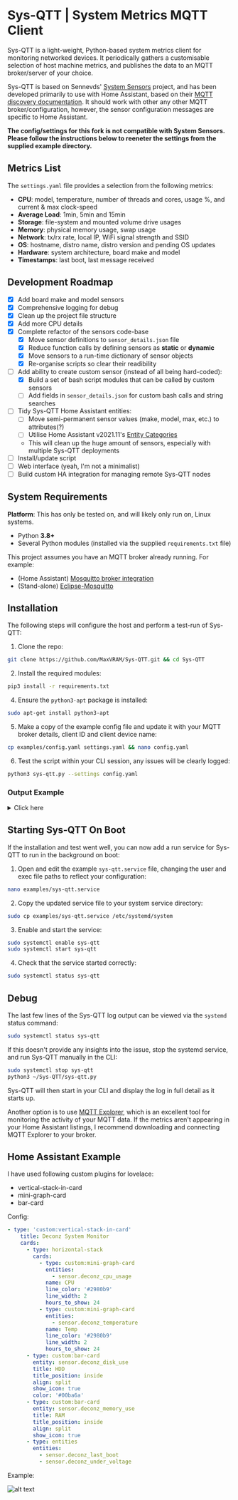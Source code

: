 
# Sys-QTT | System Metrics MQTT Client

Sys-QTT is a light-weight, Python-based system metrics client for monitoring networked devices. It periodically gathers a customisable selection of host machine metrics, and publishes the data to an MQTT broker/server of your choice.

Sys-QTT is based on Sennevds' [System Sensors](https://github.com/Sennevds/system_sensors) project, and has been developed primarily to use with Home Assistant, based on their [MQTT discovery documentation](https://www.home-assistant.io/docs/mqtt/discovery/).
It should work with other any other MQTT broker/configuration, however, the sensor configuration messages are specific to Home Assistant.

**The config/settings for this fork is not compatible with System Sensors. Please follow the instructions below to reeneter the settings from the supplied example directory.**


## Metrics List

The `settings.yaml` file provides a selection from the following metrics:

- **CPU**: model, temperature, number of threads and cores, usage %, and current & max clock-speed
- **Average Load**: 1min, 5min and 15min
- **Storage**: file-system and mounted volume drive usages
- **Memory**: physical memory usage, swap usage
- **Network**: tx/rx rate, local IP, WiFi signal strength and SSID
- **OS**: hostname, distro name, distro version and pending OS updates
- **Hardware**: system architecture, board make and model
- **Timestamps**: last boot, last message received

## Development Roadmap

- [x] Add board make and model sensors
- [x] Comprehensive logging for debug
- [x] Clean up the project file structure
- [x] Add more CPU details
- [x] Complete refactor of the sensors code-base
  - [x] Move sensor definitions to `sensor_details.json` file
  - [x] Reduce function calls by defining sensors as **static** or **dynamic**
  - [x] Move sensors to a run-time dictionary of sensor objects
  - [x] Re-organise scripts so clear their readibility
- [ ] Add ability to create custom sensor (instead of all being hard-coded):
  - [x] Build a set of bash script modules that can be called by custom sensors
  - [ ] Add fields in `sensor_details.json` for custom bash calls and string searches 
- [ ] Tidy Sys-QTT Home Assistant entities:
  - [ ] Move semi-permanent sensor values (make, model, max, etc.) to attributes(?)
  - [ ] Utilise Home Assistant v2021.11's [Entity Categories](https://www.home-assistant.io/blog/2021/11/03/release-202111/)
  - This will clean up the huge amount of sensors, especially with multiple Sys-QTT deployments
- [ ] Install/update script
- [ ] Web interface (yeah, I'm not a minimalist)
- [ ] Build custom HA integration for managing remote Sys-QTT nodes

## System Requirements

**Platform**: This has only be tested on, and will likely only run on, Linux systems.

- Python **3.8+**
- Several Python modules (installed via the supplied `requirements.txt` file)

This project assumes you have an MQTT broker already running. For example:
  - (Home Assistant) [Mosquitto broker integration](https://github.com/home-assistant/addons/blob/master/mosquitto/DOCS.md)
  - (Stand-alone) [Eclipse-Mosquitto](https://hub.docker.com/_/eclipse-mosquitto)

## Installation

The following steps will configure the host and perform a test-run of Sys-QTT:

1. Clone the repo:

  ```bash
  git clone https://github.com/MaxVRAM/Sys-QTT.git && cd Sys-QTT
  ```

2. Install the required modules:

  ```bash
  pip3 install -r requirements.txt
  ```

4. Ensure the `python3-apt` package is installed:

  ```bash
  sudo apt-get install python3-apt
  ```

5. Make a copy of the example config file and update it with your MQTT broker details, client ID and client device name:

  ```bash
  cp examples/config.yaml settings.yaml && nano config.yaml
  ```

6. Test the script within your CLI session, any issues will be clearly logged:

  ```bash
  python3 sys-qtt.py --settings config.yaml
  ```

### Output Example

<details><summary>Click here</summary>
<p>

```log
❯ python3 sys-qtt.py

    -----------------------
    Sys-QTT starting up... 
    -----------------------

[•] Importing config.yaml...
    [✓] Config file found: /home/maxvram/Sys-QTT/config.yaml
[•] Processing config...
    [✓] Config initialised.
    [•] Importing sensor properties...
        [✓] Sensor properties loaded.
    [✓] Config loaded successfully.
[•] Importing sensor configurations...
    [✓] Imported 25 sensor properties.
    [•] Initialising static sensors...
        [✓] Static sensors built.
    [•] Checking output of each sensor...
        [✓] board_make returned: Intel Corporation 
        [✓] board_model returned: NUC8BEB 
        [✓] cpu_arch returned: x86_64 
        [✓] cpu_model returned: Intel(R) Core(TM) i5-8259U CPU @ 2.30GHz 
        [✓] cpu_threads returned: 8 
        [✓] cpu_cores returned: 4 
        [✓] cpu_max returned: 3.8 GHz
        [✓] cpu_clock returned: 2.3 GHz
        [✓] cpu_temp returned: 38.0 °C
        [✓] cpu_usage returned: 11.9 %
        [✓] cpu_load_1m returned: 1.73 
        [✓] cpu_load_5m returned: 1.09 
        [✓] cpu_load_15m returned: 1.02 
        [✓] memory_ram returned: 41.6 %
        [✓] memory_swap returned: 97.5 %
        [✓] os_hostname returned: NUC 
        [✓] os_distro returned: Ubuntu 20.04.3 LTS 
        [✓] os_updates returned: 0 
        [✓] net_ip returned: 192.168.20.5 
        [✓] net_tx returned: 0 Kbps
        [✓] net_rx returned: 0 Kbps
        [✓] last_boot returned: 2021-10-27T01:18:41+11:00 
        [✓] last_message returned: 2021-11-09T00:24:34.510696+11:00 
        [✓] disk_system returned: 28.3 %
        [✓] disk_storage returned: 0.3 %
    [✓] 25 sensors have been commited to the session.
    [✓] Local configuration complete.
[•] Attempting to reach MQTT broker at 192.168.20.5 on port 1883...
    [✓] MQTT broker responded.
    [•] Publishing sensor configurations...
        [✓] 25 sensor configs and online status to broker.
[•] Establishing MQTT connection loop...
    [✓] Success!
    [i] Updated nuc_i5 client on broker with online status.
[•] Adding sensor update job on 30 second schedule...
    [✓] [Every 30 seconds do publish_sensor_values() (last run: [never], next run: 2021-11-09 00:25:05)]

    ------------------------------
    Sys-QTT now running on: NUC i5
    ------------------------------

[•] Sending update sensor payload...
    [✓] 25 sensor updates sent to MQTT broker.
    [•] 30 seconds until next update...
```

</p>
</details>

## Starting Sys-QTT On Boot

If the installation and test went well, you can now add a run service for Sys-QTT to run in the background on boot:

1. Open and edit the example `sys-qtt.service` file, changing the user and exec file paths to reflect your configuration:

```bash
nano examples/sys-qtt.service
```

2. Copy the updated service file to your system service directory:

```bash
sudo cp examples/sys-qtt.service /etc/systemd/system
```

3. Enable and start the service:

```bash
sudo systemctl enable sys-qtt
sudo systemctl start sys-qtt
```

4. Check that the service started correctly:

```bash
sudo systemctl status sys-qtt
```

## Debug

The last few lines of the Sys-QTT log output can be viewed via the `systemd` status command:
```bash
sudo systemctl status sys-qtt
```
If this doesn't provide any insights into the issue, stop the systemd service, and run Sys-QTT manually in the CLI:
```bash
sudo systemctl stop sys-qtt
python3 ~/Sys-QTT/sys-qtt.py
```
Sys-QTT will then start in your CLI and display the log in full detail as it starts up.

Another option is to use [MQTT Explorer](http://mqtt-explorer.com/), which is an excellent tool for monitoring the activity of your MQTT data.
If the metrics aren't appearing in your Home Assistant listings, I recommend downloading and connecting MQTT Explorer to your broker.


## Home Assistant Example

I have used following custom plugins for lovelace:

- vertical-stack-in-card
- mini-graph-card
- bar-card

Config:

```yaml
- type: 'custom:vertical-stack-in-card'
    title: Deconz System Monitor
    cards:
      - type: horizontal-stack
        cards:
          - type: custom:mini-graph-card
            entities:
              - sensor.deconz_cpu_usage
            name: CPU
            line_color: '#2980b9'
            line_width: 2
            hours_to_show: 24
          - type: custom:mini-graph-card
            entities:
              - sensor.deconz_temperature
            name: Temp
            line_color: '#2980b9'
            line_width: 2
            hours_to_show: 24
      - type: custom:bar-card
        entity: sensor.deconz_disk_use
        title: HDD
        title_position: inside
        align: split
        show_icon: true
        color: '#00ba6a'
      - type: custom:bar-card
        entity: sensor.deconz_memory_use
        title: RAM
        title_position: inside
        align: split
        show_icon: true
      - type: entities
        entities:
          - sensor.deconz_last_boot
          - sensor.deconz_under_voltage
```

Example:

![alt text](images/example.png?raw=true "Example")
